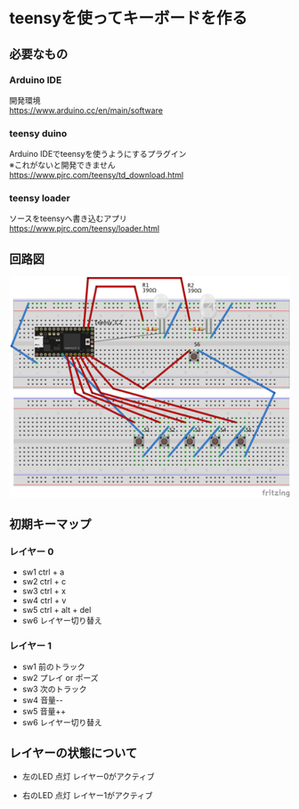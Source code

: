 # teensyを使ってキーボードを作る

## 必要なもの
### Arduino IDE
開発環境  
https://www.arduino.cc/en/main/software

### teensy duino
Arduino IDEでteensyを使うようにするプラグイン  
※これがないと開発できません  
https://www.pjrc.com/teensy/td_download.html

### teensy loader
ソースをteensyへ書き込むアプリ  
https://www.pjrc.com/teensy/loader.html

## 回路図
![circuit.png](./circuit.png)

## 初期キーマップ

### レイヤー 0
* sw1
ctrl + a
* sw2
ctrl + c
* sw3
ctrl + x
* sw4
ctrl + v
* sw5
ctrl + alt + del
* sw6
レイヤー切り替え

### レイヤー 1
* sw1
前のトラック
* sw2
プレイ or ポーズ
* sw3
次のトラック
* sw4
音量--
* sw5
音量++
* sw6
レイヤー切り替え

## レイヤーの状態について
* 左のLED 点灯
レイヤー0がアクティブ

* 右のLED 点灯
レイヤー1がアクティブ
